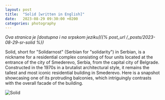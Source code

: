 ```yaml
---
layout: post
title:  "Solid [written in English]"
date:   2023-08-29 09:30:00 +0200
categories: photography
---
```

*Ova stranica je [dostupna i na srpskom jeziku]({% post_url /_posts/2023-08-29-sr-solid %})*

Solid, short for "Solidarnost" (Serbian for "solidarity") in Serbian, is a nickname for a residential complex consisting of four units located at the entrance of the city of Smederevo, Serbia, from the capital city of Belgrade. Constructed in the 1970s in a brutalist architectural style, it remains the tallest and most iconic residential building in Smederevo. Here is a  snapshot showcasing one of its protruding balconies, which intriguingly contrasts with the overall facade of the building.

![Solid](/media/230828-182421-7d9293ca-DSC_2655.jpg)
